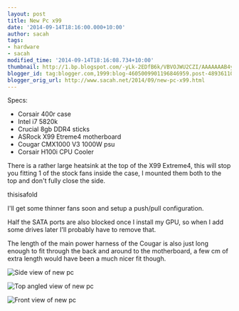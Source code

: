 ```yaml
---
layout: post
title: New Pc x99
date: '2014-09-14T18:16:00.000+10:00'
author: sacah
tags:
- hardware
- sacah
modified_time: '2014-09-14T18:16:08.734+10:00'
thumbnail: http://1.bp.blogspot.com/-yLk-2EDfB6k/VBVOJWU2CZI/AAAAAAAB4ys/WpMTa7Hhas4/s72-c/x99Pc-side.jpg
blogger_id: tag:blogger.com,1999:blog-4605009901196846959.post-4893611005993773935
blogger_orig_url: http://www.sacah.net/2014/09/new-pc-x99.html
---
```


Specs:

* Corsair 400r case
* Intel i7 5820k
* Crucial 8gb DDR4 sticks
* ASRock X99 Etreme4 motherboard
* Cougar CMX1000 V3 1000W psu
* Corsair H100i CPU Cooler

There is a rather large heatsink at the top of the X99 Extreme4, this will stop you fitting 1 of the stock fans inside the case, I mounted them both to the top and don't fully close the side.

thisisafold

I'll get some thinner fans soon and setup a push/pull configuration.

Half the SATA ports are also blocked once I install my GPU, so when I add some drives later I'll probably have to remove that.

The length of the main power harness of the Cougar is also just long enough to fit through the back and around to the motherboard, a few cm of extra length would have been a much nicer fit though.

![Side view of new pc](http://1.bp.blogspot.com/-yLk-2EDfB6k/VBVOJWU2CZI/AAAAAAAB4ys/WpMTa7Hhas4/s1600/x99Pc-side.jpg)

![Top angled view of new pc](http://2.bp.blogspot.com/-g9jiyPbqY2U/VBVOW_u91aI/AAAAAAAB4y0/g2fr3umVrlk/s1600/x99Pc-topside.jpg)

![Front view of new pc](http://1.bp.blogspot.com/-fvv1n_4kWjE/VBVOjm4LetI/AAAAAAAB4y8/8TP3caBOt7k/s1600/x99Pc-front.jpg)